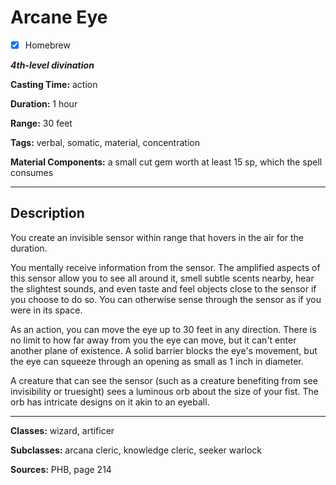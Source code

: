 # Arcane Eye

- [x] Homebrew

***4th-level divination***

**Casting Time:** action

**Duration:** 1 hour

**Range:** 30 feet

**Tags:** verbal, somatic, material, concentration

**Material Components:** a small cut gem worth at least 15 sp, which the spell consumes

---

## Description
You create an invisible sensor within range that hovers in the air for the duration.

You mentally receive information from the sensor.
The amplified aspects of this sensor allow you to see all around it, smell subtle scents nearby, hear the slightest sounds, and even taste and feel objects close to the sensor if you choose to do so.
You can otherwise sense through the sensor as if you were in its space.

As an action, you can move the eye up to 30 feet in any direction.
There is no limit to how far away from you the eye can move, but it can't enter another plane of existence.
A solid barrier blocks the eye's movement, but the eye can squeeze through an opening as small as 1 inch in diameter.

A creature that can see the sensor (such as a creature benefiting from see invisibility or truesight) sees a luminous orb about the size of your fist.
The orb has intricate designs on it akin to an eyeball.

---

**Classes:** wizard, artificer

**Subclasses:** arcana cleric, knowledge cleric, seeker warlock

**Sources:** PHB, page 214
